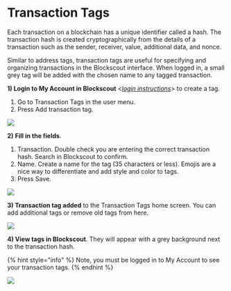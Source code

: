# Transaction Tags

Each transaction on a blockchain has a unique identifier called a hash. The transaction hash is created cryptographically from the details of a transaction such as the sender, receiver, value, additional data, and nonce.

Similar to address tags, transaction tags are useful for specifying and organizing transactions in the Blockscout interface. When logged in, a small grey tag will be added with the chosen name to any tagged transaction.

**1) Login to My Account in Blockscout** <[_login instructions_](./)> to create a tag.

1. Go to Transaction Tags in the user menu.
2. Press Add transaction tag.

![](../../.gitbook/assets/tr-1.png)

**2)** **Fill in the fields**.

1. Transaction. Double check you are entering the correct transaction hash. Search in Blockscout to confirm.
2. Name. Create a name for the tag (35 characters or less). Emojis are a nice way to differentiate and add style and color to tags.
3. Press Save.

![](../../.gitbook/assets/tr-2.png)

**3) Transaction tag added** to the Transaction Tags home screen. You can add additional tags or remove old tags from here.

![](../../.gitbook/assets/tr-3.png)

**4) View tags in Blockscout**. They will appear with a grey background next to the transaction hash.

{% hint style="info" %}
Note, you must be logged in to My Account to see your transaction tags.
{% endhint %}

![](<../../.gitbook/assets/tr-4 (1).png>)
